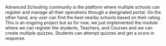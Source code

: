 Advanced Schooling community is the platform where multiple schools can register and manage all their operations through a designated portal. On the other hand, any user can find the best nearby schools based on their rating. This is an ongoing project but as for now, we just implemented the module where we can register the students, Teachers, and Courses and we can create multiple quizzes. Students can attempt quizzes and get a score in response. 
